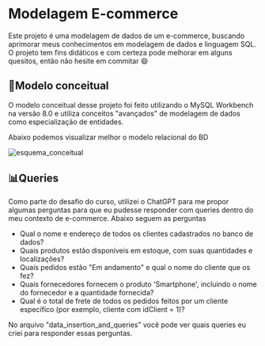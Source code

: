 # Modelagem E-commerce

Este projeto é uma modelagem de dados de um e-commerce, buscando aprimorar meus conhecimentos em modelagem de dados e linguagem SQL. O projeto tem fins didáticos e com certeza pode melhorar em alguns quesitos, então não hesite em commitar 😄

## 🎲Modelo conceitual

O modelo conceitual desse projeto foi feito utilizando o MySQL Workbench na versão 8.0 e utiliza conceitos "avançados" de modelagem de dados como especialização de entidades.

Abaixo podemos visualizar melhor o modelo relacional do BD

![esquema_conceitual](https://github.com/user-attachments/assets/51bc748c-47b2-47e2-b032-a05e47c3cee6)

## 📊Queries

Como parte do desafio do curso, utilizei o ChatGPT para me propor algumas perguntas para que eu pudesse responder com queries dentro do meu contexto de e-commerce. Abaixo seguem as perguntas

- Qual o nome e endereço de todos os clientes cadastrados no banco de dados?
- Quais produtos estão disponíveis em estoque, com suas quantidades e localizações?
- Quais pedidos estão "Em andamento" e qual o nome do cliente que os fez?
- Quais fornecedores fornecem o produto 'Smartphone', incluindo o nome do fornecedor e a quantidade fornecida?
- Qual é o total de frete de todos os pedidos feitos por um cliente específico (por exemplo, cliente com idClient = 1)?

No arquivo "data_insertion_and_queries" você pode ver quais queries eu criei para responder essas perguntas.

